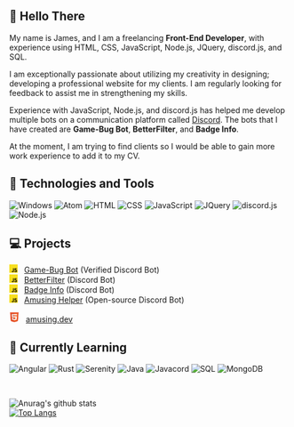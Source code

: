 ## 👋 Hello There

My name is James, and I am a freelancing **Front-End Developer**, with experience using HTML, CSS, JavaScript, Node.js, JQuery, discord.js, and SQL.

I am exceptionally passionate about utilizing my creativity in designing; developing a professional website for my clients. I am regularly looking for feedback to assist me in strengthening my skills.

Experience with JavaScript, Node.js, and discord.js has helped me develop multiple bots on a communication platform called [Discord](https://discord.com/). The bots that I have created are **Game-Bug Bot**, **BetterFilter**, and **Badge Info**.

At the moment, I am trying to find clients so I would be able to gain more work experience to add it to my CV.

## 🔧 Technologies and Tools

<img src="https://img.shields.io/badge/OS-Windows-blue" alt="Windows"> <img src="https://img.shields.io/badge/Editor-Atom-green" alt="Atom"> <img src="https://img.shields.io/badge/Code-HTML-red" alt="HTML"> <img src="https://img.shields.io/badge/Code-CSS-blue" alt="CSS"> <img src="https://img.shields.io/badge/Code-JavaScript-yellow" alt="JavaScript"> <img src="https://img.shields.io/badge/Library-JQuery-yellow" alt="JQuery"> <img src="https://img.shields.io/badge/Library-discord.js-yellow" alt="discord.js"> <img src="https://img.shields.io/badge/Runtime-Node.js-green" alt="Node.js">

## 💻 Projects

<img src="https://github.com/AmusingDev/AmusingDev/blob/main/images/js.png?raw=true" width="15px" height="15px" alt="js-icon"> &nbsp; [Game-Bug Bot](https://github.com/AmusingDev/Game-Bug-Bot) (Verified Discord Bot) <br>
<img src="https://github.com/AmusingDev/AmusingDev/blob/main/images/js.png?raw=true" width="15px" height="15px" alt="js-icon"> &nbsp; [BetterFilter](https://github.com/AmusingDev/BetterFilter) (Discord Bot) <br>
<img src="https://github.com/AmusingDev/AmusingDev/blob/main/images/js.png?raw=true" width="15px" height="15px" alt="js-icon"> &nbsp; [Badge Info](https://github.com/AmusingDev/Badge-Info) (Discord Bot) <br>
<img src="https://github.com/AmusingDev/AmusingDev/blob/main/images/js.png?raw=true" width="15px" height="15px" alt="js-icon"> &nbsp; [Amusing Helper](https://github.com/AmusingDev/Amusing-Helper) (Open-source Discord Bot)

<img src="https://github.com/AmusingDev/AmusingDev/blob/main/images/html.png?raw=true" width="18px" height="18px" alt="js-icon"> &nbsp; [amusing.dev](https://amusing.dev)

## 📖 Currently Learning

<img src="https://img.shields.io/badge/Framework-Angular-red" alt="Angular"> <img src="https://img.shields.io/badge/Code-Rust-brown" alt="Rust"> <img src="https://img.shields.io/badge/Library-Serenity-brown" alt="Serenity"> <img src="https://img.shields.io/badge/Code-Java-orange" alt="Java"> <img src="https://img.shields.io/badge/Library-Javacord-orange" alt="Javacord"> <img src="https://img.shields.io/badge/Code-SQL-blue" alt="SQL"> <img src="https://img.shields.io/badge/Database-MongoDB-green" alt="MongoDB">

<br>

![Anurag's github stats](https://github-readme-stats.vercel.app/api?username=amusingdev&show_icons=true&theme=vision-friendly-dark&hide_border=true&count_private=true)
<br>
[![Top Langs](https://github-readme-stats.vercel.app/api/top-langs/?username=amusingdev&theme=vision-friendly-dark&layout=default&hide_border=true&card_width=495px)](https://github.com/amusingdev)
